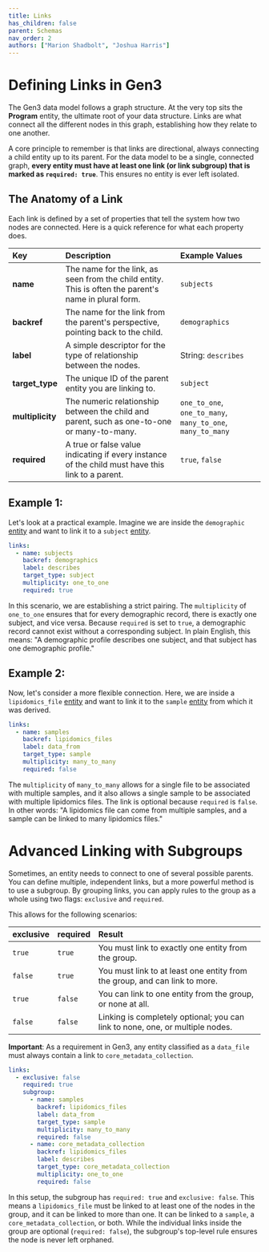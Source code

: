 ```yaml
---
title: Links
has_children: false
parent: Schemas
nav_order: 2
authors: ["Marion Shadbolt", "Joshua Harris"]
---
```


# Defining Links in Gen3

The Gen3 data model follows a graph structure. At the very top sits the **Program** entity, the ultimate root of your data structure. Links are what connect all the different nodes in this graph, establishing how they relate to one another.

A core principle to remember is that links are directional, always connecting a child entity up to its parent. For the data model to be a single, connected graph, **every entity must have at least one link (or link subgroup) that is marked as `required: true`**. This ensures no entity is ever left isolated.

## The Anatomy of a Link

Each link is defined by a set of properties that tell the system how two nodes are connected. Here is a quick reference for what each property does.

| Key | Description | Example Values |
| :--- | :--- | :--- |
| **name** | The name for the link, as seen from the child entity. This is often the parent's name in plural form. | `subjects` |
| **backref** | The name for the link from the parent's perspective, pointing back to the child. | `demographics` |
| **label** | A simple descriptor for the type of relationship between the nodes. | String: `describes` |
| **target_type** | The unique ID of the parent entity you are linking to. | `subject` |
| **multiplicity** | The numeric relationship between the child and parent, such as one-to-one or many-to-many. | `one_to_one`, `one_to_many`, `many_to_one`, `many_to_many`  |
| **required** | A true or false value indicating if every instance of the child must have this link to a parent. | `true`, `false` |



## Example 1:
Let's look at a practical example. Imagine we are inside the `demographic` [entity](../../tests/gen3_schema/examples/yaml/demographic.yaml) and want to link it to a `subject` [entity](../../tests/gen3_schema/examples/yaml/subject.yaml).

```yaml
links:
  - name: subjects
    backref: demographics
    label: describes
    target_type: subject
    multiplicity: one_to_one
    required: true
```
In this scenario, we are establishing a strict pairing. The `multiplicity` of `one_to_one` ensures that for every demographic record, there is exactly one subject, and vice versa. Because `required` is set to `true`, a demographic record cannot exist without a corresponding subject. In plain English, this means: "A demographic profile describes one subject, and that subject has one demographic profile."



## Example 2:
Now, let's consider a more flexible connection. Here, we are inside a `lipidomics_file` [entity](../../tests/gen3_schema/examples/yaml/lipidomics_file.yaml) and want to link it to the `sample` [entity](../../tests/gen3_schema/examples/yaml/sample.yaml) from which it was derived.

```yaml
links:
  - name: samples
    backref: lipidomics_files
    label: data_from
    target_type: sample
    multiplicity: many_to_many
    required: false
```
The `multiplicity` of `many_to_many` allows for a single file to be associated with multiple samples, and it also allows a single sample to be associated with multiple lipidomics files. The link is optional because `required` is `false`. In other words: "A lipidomics file can come from multiple samples, and a sample can be linked to many lipidomics files."


# Advanced Linking with Subgroups

Sometimes, an entity needs to connect to one of several possible parents. You can define multiple, independent links, but a more powerful method is to use a subgroup. By grouping links, you can apply rules to the group as a whole using two flags: `exclusive` and `required`.

This allows for the following scenarios:

| exclusive | required | Result |
| :--- | :--- | :--- |
| `true` | `true` | You must link to exactly one entity from the group. |
| `false` | `true` | You must link to at least one entity from the group, and can link to more. |
| `true` | `false` | You can link to one entity from the group, or none at all. |
| `false` | `false` | Linking is completely optional; you can link to none, one, or multiple nodes. |

**Important**: As a requirement in Gen3, any entity classified as a `data_file` must always contain a link to `core_metadata_collection`.

```yaml
links:
  - exclusive: false
    required: true
    subgroup:
      - name: samples
        backref: lipidomics_files
        label: data_from
        target_type: sample
        multiplicity: many_to_many
        required: false
      - name: core_metadata_collection
        backref: lipidomics_files
        label: describes
        target_type: core_metadata_collection
        multiplicity: one_to_one
        required: false
```
In this setup, the subgroup has `required: true` and `exclusive: false`. This means a `lipidomics_file` must be linked to at least one of the nodes in the group, and it can be linked to more than one. It can be linked to a `sample`, a `core_metadata_collection`, or both. While the individual links inside the group are optional (`required: false`), the subgroup's top-level rule ensures the node is never left orphaned.
